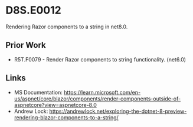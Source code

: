 # D8S.E0012
Rendering Razor components to a string in net8.0.


## Prior Work

* R5T.F0079 - Render Razor components to string functionality. (net6.0)


## Links

* MS Documentation: https://learn.microsoft.com/en-us/aspnet/core/blazor/components/render-components-outside-of-aspnetcore?view=aspnetcore-8.0
* Andrew Lock: https://andrewlock.net/exploring-the-dotnet-8-preview-rendering-blazor-components-to-a-string/